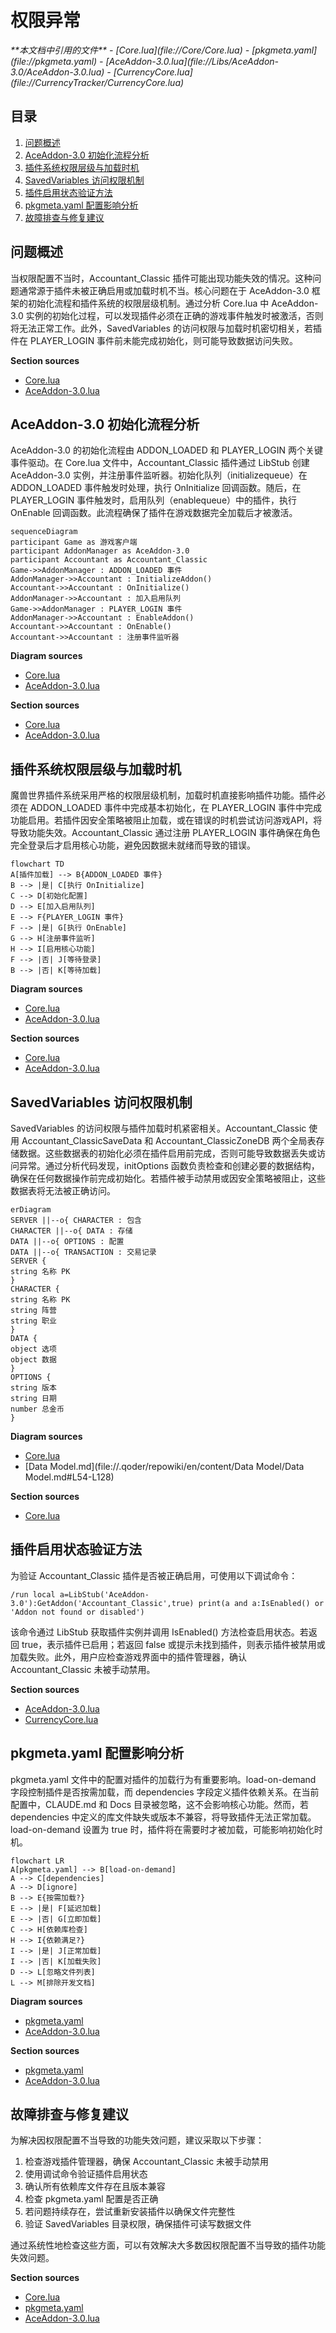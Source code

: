 # 权限异常

<cite>
**本文档中引用的文件**  
- [Core.lua](file://Core/Core.lua)
- [pkgmeta.yaml](file://pkgmeta.yaml)
- [AceAddon-3.0.lua](file://Libs/AceAddon-3.0/AceAddon-3.0.lua)
- [CurrencyCore.lua](file://CurrencyTracker/CurrencyCore.lua)
</cite>

## 目录
1. [问题概述](#问题概述)
2. [AceAddon-3.0 初始化流程分析](#aceaddon-30-初始化流程分析)
3. [插件系统权限层级与加载时机](#插件系统权限层级与加载时机)
4. [SavedVariables 访问权限机制](#savedvariables-访问权限机制)
5. [插件启用状态验证方法](#插件启用状态验证方法)
6. [pkgmeta.yaml 配置影响分析](#pkgmetayaml-配置影响分析)
7. [故障排查与修复建议](#故障排查与修复建议)

## 问题概述

当权限配置不当时，Accountant_Classic 插件可能出现功能失效的情况。这种问题通常源于插件未被正确启用或加载时机不当。核心问题在于 AceAddon-3.0 框架的初始化流程和插件系统的权限层级机制。通过分析 Core.lua 中 AceAddon-3.0 实例的初始化过程，可以发现插件必须在正确的游戏事件触发时被激活，否则将无法正常工作。此外，SavedVariables 的访问权限与加载时机密切相关，若插件在 PLAYER_LOGIN 事件前未能完成初始化，则可能导致数据访问失败。

**Section sources**
- [Core.lua](file://Core/Core.lua#L78-L82)
- [AceAddon-3.0.lua](file://Libs/AceAddon-3.0/AceAddon-3.0.lua#L0-L29)

## AceAddon-3.0 初始化流程分析

AceAddon-3.0 的初始化流程由 ADDON_LOADED 和 PLAYER_LOGIN 两个关键事件驱动。在 Core.lua 文件中，Accountant_Classic 插件通过 LibStub 创建 AceAddon-3.0 实例，并注册事件监听器。初始化队列（initializequeue）在 ADDON_LOADED 事件触发时处理，执行 OnInitialize 回调函数。随后，在 PLAYER_LOGIN 事件触发时，启用队列（enablequeue）中的插件，执行 OnEnable 回调函数。此流程确保了插件在游戏数据完全加载后才被激活。

```mermaid
sequenceDiagram
participant Game as 游戏客户端
participant AddonManager as AceAddon-3.0
participant Accountant as Accountant_Classic
Game->>AddonManager : ADDON_LOADED 事件
AddonManager->>Accountant : InitializeAddon()
Accountant->>Accountant : OnInitialize()
AddonManager->>Accountant : 加入启用队列
Game->>AddonManager : PLAYER_LOGIN 事件
AddonManager->>Accountant : EnableAddon()
Accountant->>Accountant : OnEnable()
Accountant->>Accountant : 注册事件监听器
```

**Diagram sources**
- [Core.lua](file://Core/Core.lua#L354)
- [AceAddon-3.0.lua](file://Libs/AceAddon-3.0/AceAddon-3.0.lua#L612-L632)

**Section sources**
- [Core.lua](file://Core/Core.lua#L78-L354)
- [AceAddon-3.0.lua](file://Libs/AceAddon-3.0/AceAddon-3.0.lua#L481-L544)

## 插件系统权限层级与加载时机

魔兽世界插件系统采用严格的权限层级机制，加载时机直接影响插件功能。插件必须在 ADDON_LOADED 事件中完成基本初始化，在 PLAYER_LOGIN 事件中完成功能启用。若插件因安全策略被阻止加载，或在错误的时机尝试访问游戏API，将导致功能失效。Accountant_Classic 通过注册 PLAYER_LOGIN 事件确保在角色完全登录后才启用核心功能，避免因数据未就绪而导致的错误。

```mermaid
flowchart TD
A[插件加载] --> B{ADDON_LOADED 事件}
B --> |是| C[执行 OnInitialize]
C --> D[初始化配置]
D --> E[加入启用队列]
E --> F{PLAYER_LOGIN 事件}
F --> |是| G[执行 OnEnable]
G --> H[注册事件监听]
H --> I[启用核心功能]
F --> |否| J[等待登录]
B --> |否| K[等待加载]
```

**Diagram sources**
- [Core.lua](file://Core/Core.lua#L354)
- [AceAddon-3.0.lua](file://Libs/AceAddon-3.0/AceAddon-3.0.lua#L612-L632)

**Section sources**
- [Core.lua](file://Core/Core.lua#L354)
- [AceAddon-3.0.lua](file://Libs/AceAddon-3.0/AceAddon-3.0.lua#L612-L632)

## SavedVariables 访问权限机制

SavedVariables 的访问权限与插件加载时机紧密相关。Accountant_Classic 使用 Accountant_ClassicSaveData 和 Accountant_ClassicZoneDB 两个全局表存储数据。这些数据表的初始化必须在插件启用前完成，否则可能导致数据丢失或访问异常。通过分析代码发现，initOptions 函数负责检查和创建必要的数据结构，确保在任何数据操作前完成初始化。若插件被手动禁用或因安全策略被阻止，这些数据表将无法被正确访问。

```mermaid
erDiagram
SERVER ||--o{ CHARACTER : 包含
CHARACTER ||--o{ DATA : 存储
DATA ||--o{ OPTIONS : 配置
DATA ||--o{ TRANSACTION : 交易记录
SERVER {
string 名称 PK
}
CHARACTER {
string 名称 PK
string 阵营
string 职业
}
DATA {
object 选项
object 数据
}
OPTIONS {
string 版本
string 日期
number 总金币
}
```

**Diagram sources**
- [Core.lua](file://Core/Core.lua#L262-L304)
- [Data Model.md](file://.qoder/repowiki/en/content/Data Model/Data Model.md#L54-L128)

**Section sources**
- [Core.lua](file://Core/Core.lua#L849-L983)

## 插件启用状态验证方法

为验证 Accountant_Classic 插件是否被正确启用，可使用以下调试命令：

```
/run local a=LibStub('AceAddon-3.0'):GetAddon('Accountant_Classic',true) print(a and a:IsEnabled() or 'Addon not found or disabled')
```

该命令通过 LibStub 获取插件实例并调用 IsEnabled() 方法检查启用状态。若返回 true，表示插件已启用；若返回 false 或提示未找到插件，则表示插件被禁用或加载失败。此外，用户应检查游戏界面中的插件管理器，确认 Accountant_Classic 未被手动禁用。

**Section sources**
- [AceAddon-3.0.lua](file://Libs/AceAddon-3.0/AceAddon-3.0.lua#L440-L446)
- [CurrencyCore.lua](file://CurrencyTracker/CurrencyCore.lua#L388)

## pkgmeta.yaml 配置影响分析

pkgmeta.yaml 文件中的配置对插件的加载行为有重要影响。load-on-demand 字段控制插件是否按需加载，而 dependencies 字段定义插件依赖关系。在当前配置中，CLAUDE.md 和 Docs 目录被忽略，这不会影响核心功能。然而，若 dependencies 中定义的库文件缺失或版本不兼容，将导致插件无法正常加载。load-on-demand 设置为 true 时，插件将在需要时才被加载，可能影响初始化时机。

```mermaid
flowchart LR
A[pkgmeta.yaml] --> B[load-on-demand]
A --> C[dependencies]
A --> D[ignore]
B --> E{按需加载?}
E --> |是| F[延迟加载]
E --> |否| G[立即加载]
C --> H[依赖库检查]
H --> I{依赖满足?}
I --> |是| J[正常加载]
I --> |否| K[加载失败]
D --> L[忽略文件列表]
L --> M[排除开发文档]
```

**Diagram sources**
- [pkgmeta.yaml](file://pkgmeta.yaml)
- [AceAddon-3.0.lua](file://Libs/AceAddon-3.0/AceAddon-3.0.lua#L26-L55)

**Section sources**
- [pkgmeta.yaml](file://pkgmeta.yaml)
- [AceAddon-3.0.lua](file://Libs/AceAddon-3.0/AceAddon-3.0.lua#L26-L55)

## 故障排查与修复建议

为解决因权限配置不当导致的功能失效问题，建议采取以下步骤：
1. 检查游戏插件管理器，确保 Accountant_Classic 未被手动禁用
2. 使用调试命令验证插件启用状态
3. 确认所有依赖库文件存在且版本兼容
4. 检查 pkgmeta.yaml 配置是否正确
5. 若问题持续存在，尝试重新安装插件以确保文件完整性
6. 验证 SavedVariables 目录权限，确保插件可读写数据文件

通过系统性地检查这些方面，可以有效解决大多数因权限配置不当导致的插件功能失效问题。

**Section sources**
- [Core.lua](file://Core/Core.lua#L78-L82)
- [pkgmeta.yaml](file://pkgmeta.yaml)
- [AceAddon-3.0.lua](file://Libs/AceAddon-3.0/AceAddon-3.0.lua#L510-L544)